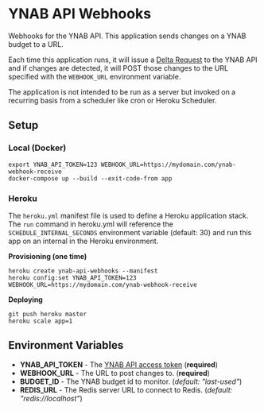 # YNAB API Webhooks

Webhooks for the YNAB API. This application sends changes on a YNAB budget to a URL.

Each time this application runs, it will issue a [Delta Request](https://api.youneedabudget.com/#deltas) to the YNAB API and if changes are detected, it will POST those changes to the URL specified with the `WEBHOOK_URL` environment variable.

The application is not intended to be run as a server but invoked on a recurring basis from a scheduler like cron or Heroku Scheduler.

## Setup

### Local (Docker)

```
export YNAB_API_TOKEN=123 WEBHOOK_URL=https://mydomain.com/ynab-webhook-receive
docker-compose up --build --exit-code-from app
```

### Heroku

The `heroku.yml` manifest file is used to define a Heroku application stack.  The `run` command in heroku.yml will reference the `SCHEDULE_INTERNAL_SECONDS` environment variable (default: 30) and run this app on an internal in the Heroku environment.

**Provisioning (one time)**

```
heroku create ynab-api-webhooks --manifest
heroku config:set YNAB_API_TOKEN=123 WEBHOOK_URL=https://mydomain.com/ynab-webhook-receive
```

**Deploying**

```
git push heroku master
heroku scale app=1
```

## Environment Variables

- **YNAB_API_TOKEN** - The [YNAB API access token](https://api.youneedabudget.com/#personal-access-tokens) (**required**) 
- **WEBHOOK_URL** - The URL to post changes to. (**required**) 
- **BUDGET_ID** - The YNAB budget id to monitor.  (*default: "last-used"*)
- **REDIS_URL** - The Redis server URL to connect to Redis.  (*default: "redis://localhost"*)
